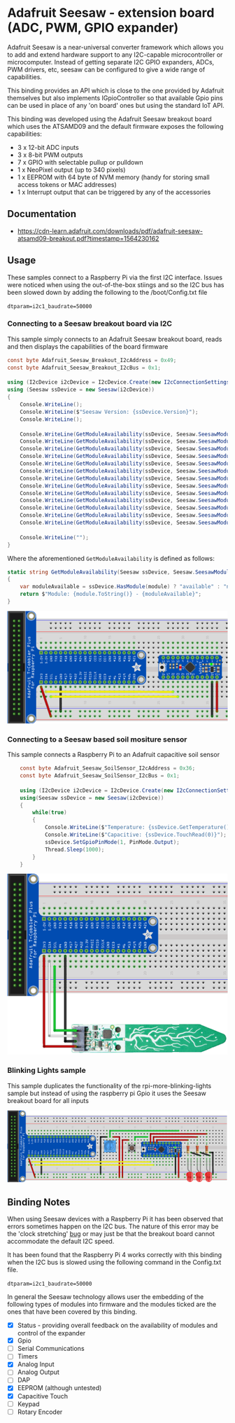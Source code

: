 ﻿# Adafruit Seesaw - extension board (ADC, PWM, GPIO expander)

Adafruit Seesaw is a near-universal converter framework which allows you to add and extend hardware support to any I2C-capable microcontroller or microcomputer. Instead of getting separate I2C GPIO expanders, ADCs, PWM drivers, etc, seesaw can be configured to give a wide range of capabilities.

This binding provides an API which is close to the one provided by Adafruit themselves but also implements IGpioController so that available Gpio pins can be used in place of any 'on board' ones but using the standard IoT API.

This binding was developed using the Adafruit Seesaw breakout board which uses the ATSAMD09 and the default firmware exposes the following capabilities:

* 3 x 12-bit ADC inputs
* 3 x 8-bit PWM outputs
* 7 x GPIO with selectable pullup or pulldown
* 1 x NeoPixel output (up to 340 pixels)
* 1 x EEPROM with 64 byte of NVM memory (handy for storing small access tokens or MAC addresses)
* 1 x Interrupt output that can be triggered by any of the accessories

## Documentation

* <https://cdn-learn.adafruit.com/downloads/pdf/adafruit-seesaw-atsamd09-breakout.pdf?timestamp=1564230162>

## Usage

These samples connect to a Raspberry Pi via the first I2C interface. Issues were noticed when using the out-of-the-box stiings and so the I2C bus has been slowed down by adding the following to the /boot/Config.txt file

 `dtparam=i2c1_baudrate=50000`

### Connecting to a Seesaw breakout board via I2C

This sample simply connects to an Adafruit Seesaw breakout board, reads and then displays the capabilities of the board firmware

```csharp
const byte Adafruit_Seesaw_Breakout_I2cAddress = 0x49;
const byte Adafruit_Seesaw_Breakout_I2cBus = 0x1;

using (I2cDevice i2cDevice = I2cDevice.Create(new I2cConnectionSettings(Adafruit_Seesaw_Breakout_I2cBus, Adafruit_Seesaw_Breakout_I2cAddress)))
using (Seesaw ssDevice = new Seesaw(i2cDevice))
{
    Console.WriteLine();
    Console.WriteLine($"Seesaw Version: {ssDevice.Version}");
    Console.WriteLine();

    Console.WriteLine(GetModuleAvailability(ssDevice, Seesaw.SeesawModule.Status));
    Console.WriteLine(GetModuleAvailability(ssDevice, Seesaw.SeesawModule.Gpio));
    Console.WriteLine(GetModuleAvailability(ssDevice, Seesaw.SeesawModule.Sercom0));
    Console.WriteLine(GetModuleAvailability(ssDevice, Seesaw.SeesawModule.Timer));
    Console.WriteLine(GetModuleAvailability(ssDevice, Seesaw.SeesawModule.Adc));
    Console.WriteLine(GetModuleAvailability(ssDevice, Seesaw.SeesawModule.Dac));
    Console.WriteLine(GetModuleAvailability(ssDevice, Seesaw.SeesawModule.Interrupt));
    Console.WriteLine(GetModuleAvailability(ssDevice, Seesaw.SeesawModule.Dap));
    Console.WriteLine(GetModuleAvailability(ssDevice, Seesaw.SeesawModule.Eeprom));
    Console.WriteLine(GetModuleAvailability(ssDevice, Seesaw.SeesawModule.Neopixel));
    Console.WriteLine(GetModuleAvailability(ssDevice, Seesaw.SeesawModule.Touch));
    Console.WriteLine(GetModuleAvailability(ssDevice, Seesaw.SeesawModule.Keypad));
    Console.WriteLine(GetModuleAvailability(ssDevice, Seesaw.SeesawModule.Encoder));

    Console.WriteLine("");
}
```

Where the aforementioned `GetModuleAvailability` is defined as follows:

```csharp
static string GetModuleAvailability(Seesaw ssDevice, Seesaw.SeesawModule module)
{
    var moduleAvailable = ssDevice.HasModule(module) ? "available" : "not-available";
    return $"Module: {module.ToString()} - {moduleAvailable}";
}
```

![Seesaw capabilities](SeesawSampleCapabilities_bb.png)

### Connecting to a Seesaw based soil mositure sensor

This sample connects a Raspberry Pi to an Adafruit capacitive soil sensor

```csharp
    const byte Adafruit_Seesaw_SoilSensor_I2cAddress = 0x36;
    const byte Adafruit_Seesaw_SoilSensor_I2cBus = 0x1;

    using (I2cDevice i2cDevice = I2cDevice.Create(new I2cConnectionSettings(Adafruit_Seesaw_SoilSensor_I2cBus, Adafruit_Seesaw_SoilSensor_I2cAddress)))
    using(Seesaw ssDevice = new Seesaw(i2cDevice))
    {
        while(true)
        {
            Console.WriteLine($"Temperature: {ssDevice.GetTemperature()}'C");
            Console.WriteLine($"Capacitive: {ssDevice.TouchRead(0)}");
            ssDevice.SetGpioPinMode(1, PinMode.Output);
            Thread.Sleep(1000);
        }
    }
```

![Seesaw sample soil sensor](SeesawSampleSoilSensor_bb.png)

### Blinking Lights sample

This sample duplicates the functionality of the rpi-more-blinking-lights sample but instead of using the raspberry pi Gpio it uses the Seesaw breakout board for all inputs

![eesaw Sample Blinking Lights](SeesawSampleBlinkingLights_bb.png)

## Binding Notes

When using Seesaw devices with a Raspberry Pi it has been observed that errors sometimes happen on the I2C bus. The nature of this error may be the 'clock stretching' [bug](http://www.advamation.com/knowhow/raspberrypi/rpi-i2c-bug.html) or may just be that the breakout board cannot accommodate the default I2C speed.

It has been found that the Raspberry Pi 4 works correctly with this binding when the I2C bus is slowed using the following command in the Config.txt file.

`dtparam=i2c1_baudrate=50000`

In general the Seesaw technology allows user the embedding of the following types of modules into firmware and the modules ticked are the ones that have been covered by this binding.

* [X] Status - providing overall feedback on the availability of modules and control of the expander
* [X] Gpio
* [ ] Serial Communications
* [ ] Timers
* [X] Analog Input
* [ ] Analog Output
* [ ] DAP
* [X] EEPROM (although untested)
* [X] Capacitive Touch
* [ ] Keypad
* [ ] Rotary Encoder
